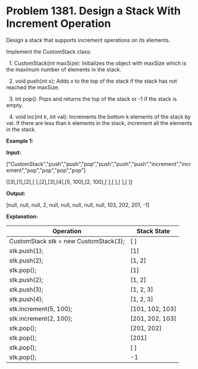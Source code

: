 # Problem 1381. Design a Stack With Increment Operation
<body>
<p>Design a stack that supports increment operations on its elements.</p>
<p>Implement the CustomStack class:</p>
<p>&nbsp;&nbsp;1. CustomStack(int maxSize): Initializes the object with maxSize which is the maximum number of elements in the stack.</p>
<p>&nbsp;&nbsp;2. void push(int x): Adds x to the top of the stack if the stack has not reached the maxSize.</p>
<p>&nbsp;&nbsp;3. int pop(): Pops and returns the top of the stack or -1 if the stack is empty.</p>
<p>&nbsp;&nbsp;4. void inc(int k, int val): Increments the bottom k elements of the stack by val. If there are less than k elements in the stack, increment all the elements in the stack.</p>

<p><b>Example 1:</b></p>
<p><b>Input:</b></p>
<p>["CustomStack","push","push","pop","push","push","push","increment","increment","pop","pop","pop","pop"]</p>
<p>[[3],[1],[2],[ ],[2],[3],[4],[5, 100],[2, 100],[ ],[ ],[ ],[ ]]</p>
<p><b>Output:</b></p>
<p>[null, null, null, 2, null, null, null, null, null, 103, 202, 201, -1]</p>
<p><b>Explanation:</b></p>

| Operation                                   | Stack State          |
|---------------------------------------------|----------------------|
| CustomStack stk = new CustomStack(3);       | [ ]                  |
| stk.push(1);                                | [1]                  |
| stk.push(2);                                | [1, 2]               |
| stk.pop();                                  | [1]                  |
| stk.push(2);                                | [1, 2]               |
| stk.push(3);                                | [1, 2, 3]            |
| stk.push(4);                                | [1, 2, 3]            |
| stk.increment(5, 100);                      | [101, 102, 103]      |
| stk.increment(2, 100);                      | [201, 202, 103]      |
| stk.pop();                                  | [201, 202]           |
| stk.pop();                                  | [201]                |
| stk.pop();                                  | [ ]                  |
| stk.pop();                                  | -1                   |
</body>
